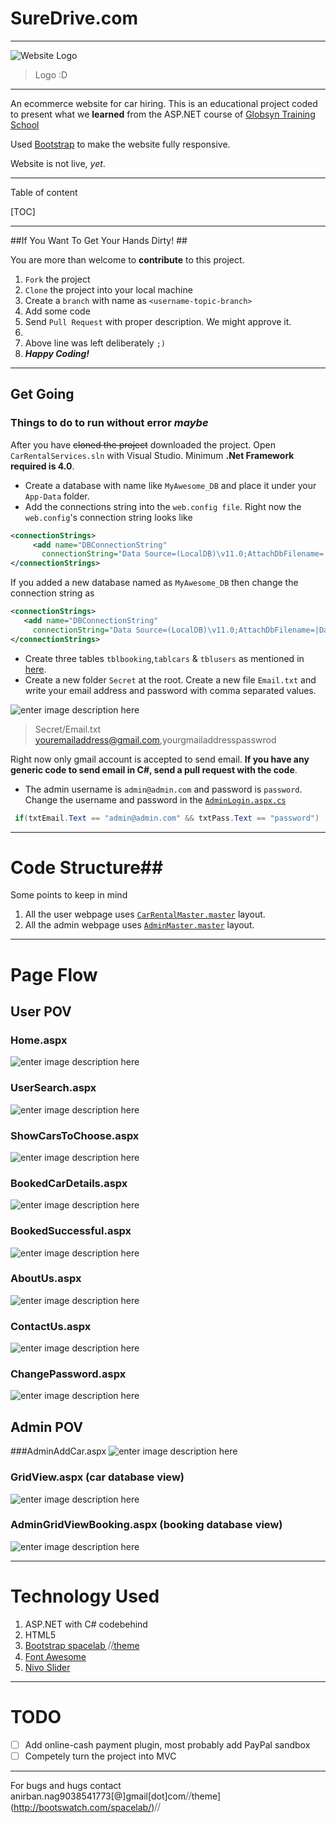 
SureDrive.com
=======
----------


![Website Logo](http://i.imgur.com/MBsEn6H.png "Sure-Drive")

> Logo :D


----------


An ecommerce website for car hiring. This is an educational project coded to present what we **learned** from the ASP.NET course of [Globsyn Training School](http://www.globsynskills.com/gfs/)

Used [Bootstrap](http://getbootstrap.com/) to make the website fully responsive.

Website is not live, *yet*.


----------
Table of content

[TOC]

----------

##If You Want To Get Your Hands Dirty! ##

You are more than welcome to **contribute** to this project.

 1. `Fork` the project
 2. `Clone` the project into your local machine
 3. Create a `branch` with name as `<username-topic-branch>`
 4. Add some code
 5. Send `Pull Request` with proper description. We might approve it.
 6. <!-- he he -->  
 7. Above line was left deliberately `;)`
 8.  ***Happy Coding!***


----------
## Get Going ##
### Things to do to run without error *maybe*

After you have <strike>cloned the project</strike> downloaded the project. Open `CarRentalServices.sln` with Visual Studio. Minimum **.Net Framework required is 4.0**.

 -  Create a database with name like `MyAwesome_DB` and place it under your `App-Data` folder. 
 - Add the connections string into the `web.config file`.
 Right now the `web.config`'s connection string looks like
 
 ```XML
 <connectionStrings>
      <add name="DBConnectionString" 
        connectionString="Data Source=(LocalDB)\v11.0;AttachDbFilename=|DataDirectory|\CarRentalServiceDB.mdf;Integrated Security=True"/>
 </connectionStrings>
  ```
  If you added a new database named as `MyAwesome_DB` then change the connection string as
   ```XML
 <connectionStrings>
      <add name="DBConnectionString" 
        connectionString="Data Source=(LocalDB)\v11.0;AttachDbFilename=|DataDirectory|\MyAwesome_DB.mdf;Integrated Security=True"/>
 </connectionStrings>
  ```
  
 - Create three tables `tblbooking`,`tablcars` & `tblusers` as mentioned in [here](https://github.com/tintinmj/Sure-Drive/blob/master/SQLQuery.sql).
 - Create a new folder `Secret` at the root. Create a new file `Email.txt` and write your email address and password with comma separated values.

 ![enter image description here](http://i.imgur.com/yOmDvJH.png "Folder Structure")

 
 > Secret/Email.txt
 > youremailaddress@gmail.com,yourgmailaddresspasswrod

 Right now only gmail account is accepted to send email. **If you have any generic code to send email in C#, send a pull request with the code**.
 

 - The admin username is `admin@admin.com` and password is `password`. Change the username and password in the [`AdminLogin.aspx.cs`](https://github.com/tintinmj/Sure-Drive/blob/master/AdminLogin.aspx.cs)
 ```cs
  if(txtEmail.Text == "admin@admin.com" && txtPass.Text == "password")
  ```


----------
# Code Structure##

Some points to keep in mind
 1. All the user webpage uses [`CarRentalMaster.master`](https://github.com/tintinmj/Sure-Drive/blob/master/CarRentalMaster.master) layout.
 2. All the admin webpage uses [`AdminMaster.master`](https://github.com/tintinmj/Sure-Drive/blob/master/AdminMaster.master) layout.


----------
# Page Flow ##

## User POV

### Home.aspx
![enter image description here](http://i.imgur.com/UlOBXsZ.jpg "home.aspx")

### UserSearch.aspx
![enter image description here](http://i.imgur.com/tvmgSjf.png "UserSearch.aspx")

### ShowCarsToChoose.aspx
![enter image description here](http://i.imgur.com/rqecykq.png "ShowCarsToChoose.aspx")

### BookedCarDetails.aspx
![enter image description here](http://i.imgur.com/Fy0CU68.png "BookedCarDetails.aspx")

### BookedSuccessful.aspx
![enter image description here](http://i.imgur.com/83P6GKA.png "BookedSuccessful.aspx")

### AboutUs.aspx
![enter image description here](http://i.imgur.com/2iQpHNH.png "AboutUs.aspx")

### ContactUs.aspx
![enter image description here](http://i.imgur.com/0Y73H4w.png "ContactUs.aspx")

### ChangePassword.aspx
![enter image description here](http://i.imgur.com/RJ2abjL.png "ChangePassword.aspx")

## Admin POV

###AdminAddCar.aspx
![enter image description here](http://i.imgur.com/38xMSDr.png)

### GridView.aspx (car database view)
![enter image description here](http://i.imgur.com/7mkw3cv.png)

### AdminGridViewBooking.aspx (booking database view)
![enter image description here](http://i.imgur.com/sPUPb6d.png)


----------
# Technology Used

 1. ASP.NET with C# codebehind
 2. HTML5
 3. [Bootstrap spacelab ⧸⧸theme](http://bootswatch.com/spacelab/)
 4. [Font Awesome](http://fortawesome.github.io/Font-Awesome/)
 5. [Nivo Slider](http://nivo.dev7studios.com)


----------
# TODO
- [ ] Add online-cash payment plugin, most probably add PayPal sandbox
- [ ] Competely turn the project into MVC

----------
For bugs and hugs contact anirban.nag9038541773[@]gmail[dot]com⧸⧸theme](http://bootswatch.com/spacelab/)⧸⧸
